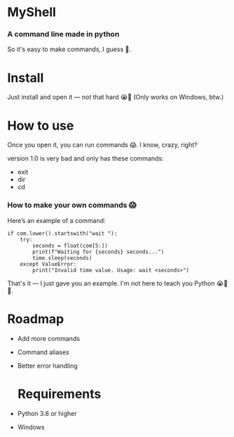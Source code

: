 # MyShell
### A command line made in python
So it's easy to make commands, I guess 🤷.

# Install
Just install and open it — not that hard 😭🥀 (Only works on Windows, btw.)

# How to use
Once you open it, you can run commands 😱. I know, crazy, right?

version 1.0 is very bad and only has these commands: 
- exit
- dir
- cd

### How to make your own commands 😱
Here’s an example of a command:
   
    if com.lower().startswith("wait "):
        try: 
            seconds = float(com[5:])
            print(f"Waiting for {seconds} seconds...")
            time.sleep(seconds)
        except ValueError:
            print("Invalid time value. Usage: wait <seconds>")

That's it — I just gave you an example. I'm not here to teach you Python 😭🥀💀.

# Roadmap
- Add more commands
- Command aliases
- Better error handling

  # Requirements
- Python 3.8 or higher
- Windows
